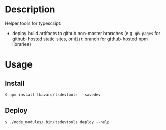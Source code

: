# Description

Helper tools for typescript:

- deploy build artifacts to github non-master branches (e.g. `gh-pages` for github-hosted static sites, or `dist` branch for github-hosted npm libraries)

# Usage

## Install

```
$ npm install tbavaro/tsdevtools --savedev
```

## Deploy
```
$ ./node_modules/.bin/tsdevtools deploy --help
```

